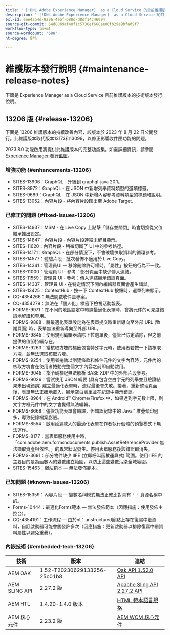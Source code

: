 ```yaml
---
title: ' [!DNL Adobe Experience Manager]  as a Cloud Service 的目前維護版本發行說明。'
description: ' [!DNL Adobe Experience Manager]  as a Cloud Service 的目前維護版本發行說明。'
exl-id: eee42b4d-9206-4ebf-b88d-d8df14c46094
source-git-commit: 64d88b9af48f1c5736ef668ae00fb29e9bfad9f7
workflow-type: tm+mt
source-wordcount: '688'
ht-degree: 84%

---
```


# 維護版本發行說明 {#maintenance-release-notes}

下節是 Experience Manager as a Cloud Service 目前維護版本的技術版本發行說明。

## 13206 版 {#release-13206}

下面是 13206 維護版本的持續改善內容，該版本於 2023 年 8 月 22 日公開發行。此維護版本取代版本13173和13099，以修正影響收件匣功能的問題。

2023.8.0 功能啟用將提供此維護版本的完整功能集。如需詳細資訊，請參閱 [Experience Manager 發行藍圖](https://experienceleague.adobe.com/docs/experience-manager-release-information/aem-release-updates/update-releases-roadmap.html)。

### 增強功能 {#enhancements-13206}

- SITES-13906：GraphQL - 升級到 graphql-java 20.1。
- SITES-8972：GraphQL - 在 JSON 中新增列舉資料類型的選項標籤。
- SITES-9689：GraphQL - 在 JSON 中新增內容參考資料類型的標題和說明。
- SITES-13052：內容片段 - 將內容片段匯出至 Adob&#x200B;&#x200B;e Target.

### 已修正的問題 {#fixed-issues-13206}

- SITES-14937：MSM - 在 Live Copy 上點擊「儲存並關閉」時會切換從父值繼承推出設定。
- SITES-14847：內容片段 - 內容片段連結未醒目顯示。
- SITES-11620：內容片段 - 稍微切斷了 UI 中的參考路徑。
- SITES-14171：GraphQL - 在部分情況下，不會破壞快取資料的循環參考。
- SITES-14577：體驗片段 - 批次發佈不適用於 Live Copy。
- SITES-14341：管理員UI — 移除刪除許可權時，「屬性」按鈕的行為不一致。
- SITES-11000：管理員 UI - 參考：部分頁面中缺少傳入連結。
- SITES-11559：管理員 UI - 參考：傳入連結顯示錯誤頁面。
- SITES-14337：管理員 UI - 在特定情況下開啟編輯器頁面會產生錯誤。
- SITES-13425：ContextHub - 按一下 ContextHub 按鈕時，選單列未顯示。
- CQ-4354266：無法開啟收件匣專案。
- CQ-4354279：無法在「個人化」標籤下檢視活動報表。
- FORMS-9971：在不同的地區設定中轉譯最適化表單時，會將元件的可見度錯誤地解讀和套用。
- FORMS-9888：將最適化表單設定為在表單提交時重新導向至外部 URL (致謝頁面) 時，表單無法重新導向至外部 URL。
- FORMS-9845：使用規則編輯器清除下拉選單後，儘管已假定清除，但之前提供的值卻持續存在。
- FORMS-9263：當核取方塊的標籤包含特殊字元時，使用者若按一下該核取方塊，並無法選取核取方塊。
- FORMS-9254：使用者捲動以瀏覽條款和條件元件的文字內容時，元件內的核取方塊會在使用者捲動完整個文字內容之前即自動啟用。
- FORMS-9045：指令碼標記無法解析 BASE XDP 中的外部片段參考。
- FORMS-9026：嘗試使用 JSON 綱要 (具有包含空白字元的列舉並且驗證結果未出現錯誤) 建立最適化表單時，流程最後會失敗。接著，重新整理頁面後，表單無法正確地載入，顯示空白表單並在紀錄中顯示錯誤。
- FORMS-8964：在 Android™ Chrome/Firefox 中，如果達到字元數上限，則文字方框元件中的文字會變得無法編輯。
- FORMS-8668：儘管功能表單會轉譯，但錯誤紀錄中的 Java™ 堆疊傾印過多，導致紀錄檔案膨脹。
- FORMS-8554：啟用延遲載入的最適化表單在作者執行個體的預覽模式下無法運作。
- FORMS-8177：當表單服務使用中時，「com.adobe.aem.formsndocuments.publish.AssetReferenceProvider 無法擷取資產相依性。」的異常狀況發生。停用表單服務後該錯誤即消失。
- FORMS-3691：部分物件缺少 IIFE (立即呼叫函數運算式) 範圍。使用 IIFE 的主要目的是為函數內的變數建立範圍，以防止這些變數污染全域範圍。
- SITES-15463：網站範本 — 無法發佈範本。

### 已知問題 {#known-issues-13206}

- SITES-15359：內容片段 — 變數名稱模式無法正確比對具有 ```'_'``` 資源名稱中的。
- Forms-10444：最適化Forms範本 — 無法發佈範本（因應措施：使用發佈主控台）。
- CQ-4354191：工作流程 — 由於nt：unstructured節點上存在復寫中繼資料，自訂啟動器可能會觸發許多次（因應措施：更新啟動器以排除復寫中繼資料屬性以避免重疊）。

### 內嵌技術 {#embedded-tech-13206}

| 技術 | 版本 | 連結 |
|---|---|---|
| AEM OAK | 1.52-T20230629133256-25c01b8 | [Oak API 1.52.0 API](https://www.javadoc.io/doc/org.apache.jackrabbit/oak-api/1.52.0/index.html) |
| AEM SLING API | 2.27.2 版 | [Apache Sling API 2.27.2 API](https://www.javadoc.io/doc/org.apache.sling/org.apache.sling.api/latest/index.html) |
| AEM HTL | 1.4.20-1.4.0 版本 | [HTML 範本語言規格](https://github.com/adobe/htl-spec) |
| AEM 核心元件 | 2.23.2 版 | [AEM WCM 核心元件](https://github.com/adobe/aem-core-wcm-components) |
